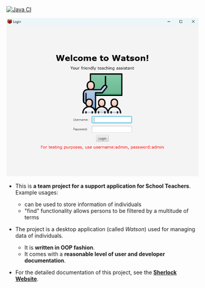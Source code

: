 [![Java CI](https://github.com/AY2223S1-CS2103T-T08-1/tp/actions/workflows/gradle.yml/badge.svg?branch=master)](https://github.com/AY2223S1-CS2103T-T08-1/tp/actions/workflows/gradle.yml)

![Ui](docs/images/Ui.png)

- This is **a team project for a support application for School Teachers**.<br>
  Example usages:

  - can be used to store information of individuals
  - "find" functionality allows persons to be filtered by a multitude of terms

- The project is a desktop application (called _Watson_) used for managing data of individuals.
  - It is **written in OOP fashion**.
  - It comes with a **reasonable level of user and developer documentation**.
- For the detailed documentation of this project, see the **[Sherlock Website](https://ay2223s1-cs2103t-t08-1.github.io/tp/)**.
